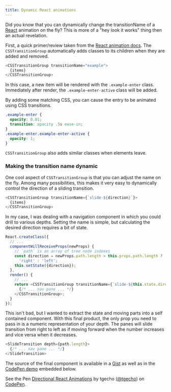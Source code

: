 ```yaml
---
title: Dynamic React animations
---
```


Did you know that you can dynamically change the transitionName of a [React](http://facebook.github.io/react/) animation on the fly? This is more of a "hey look it works" thing then an actual revelation.

First, a quick primer/review taken from the [React animation docs](https://facebook.github.io/react/docs/animation.html). The `CSSTransitionGroup` automatically adds classes to its children when they are added and removed.

```js
<CSSTransitionGroup transitionName="example">
  {items}
</CSSTransitionGroup>
```

In this case, a new item will be rendered with the `.example-enter` class. Immediately after render, the `.example-enter-active` class will be added.

By adding some matching CSS, you can cause the entry to be animated using CSS transitions.

```css
.example-enter {
  opacity: 0.01;
  transition: opacity .5s ease-in;
}
.example-enter.example-enter-active {
  opacity: 1;
}
```

`CSSTransitionGroup` also adds similar classes when elements leave.

### Making the transition name dynamic

One cool aspect of `CSSTransitionGroup` is that you can adjust the name on the fly. Among many possibilities, this makes it very easy to dynamically control the direction of a sliding transition.

```js
<CSSTransitionGroup transitionName={`slide-${direction}`}>
  {items}
</CSSTransitionGroup>
```

In my case, I was dealing with a navigation component in which you could drill to various depths. Setting the name is simple, but calculating the desired direction requires a bit of state.

```js
React.createClass({
  // ...
  componentWillReceiveProps(newProps) {
    // `path` is an array of tree node indexes
    const direction = newProps.path.length > this.props.path.length ?
      'right' : 'left';
    this.setState({direction});
  },
  render() {
    // ...
    return <CSSTransitionGroup transitionName={`slide-${this.state.direction}`}>
      {/* ... nav pane ... */}
    </CSSTransitionGroup>;
  }
});
```

This isn't bad, but I wanted to extract the state and moving parts into a self contained component. With this final product, the only prop you need to pass in is a numeric representation of your depth. The panes will slide transition from right to left as if moving forward when the number increases and vice versa when it decreases.

```js
<SlideTransition depth={path.length}>
  {/* ... nav pane ... */}
</SlideTransition>
```

The source of the final component is available in a [Gist](https://gist.github.com/tgecho/4332a21f4d2df4ce3725) as well as in the [CodePen demo](http://codepen.io/tgecho/pen/waeLNb) embedded below.

<p data-height="300" data-theme-id="16276" data-slug-hash="waeLNb" data-default-tab="result" data-user="tgecho" class='codepen'>See the Pen <a href='http://codepen.io/tgecho/pen/waeLNb/'>Directional React Animations</a> by tgecho (<a href='http://codepen.io/tgecho'>@tgecho</a>) on <a href='http://codepen.io'>CodePen</a>.</p>
<script async src="//assets.codepen.io/assets/embed/ei.js"></script>
